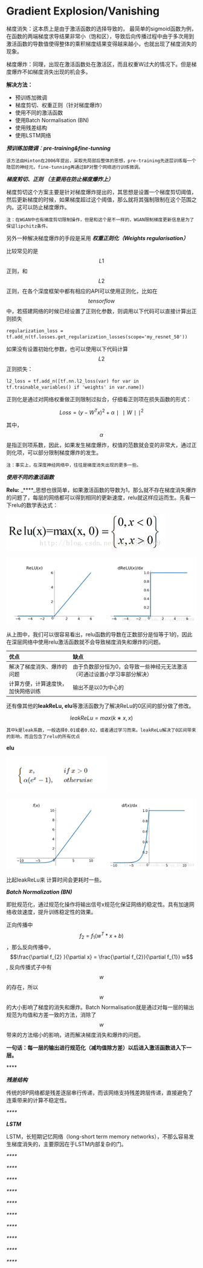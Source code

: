 # Gradient Explosion/Vanishing

梯度消失：这本质上是由于激活函数的选择导致的， 最简单的sigmoid函数为例，在函数的两端梯度求导结果非常小（饱和区），导致后向传播过程中由于多次用到激活函数的导数值使得整体的乘积梯度结果变得越来越小，也就出现了梯度消失的现象。

梯度爆炸：同理，出现在激活函数处在激活区，而且权重W过大的情况下。但是梯度爆炸不如梯度消失出现的机会多。

**解决方法：**

* 预训练加微调
* 梯度剪切、权重正则（针对梯度爆炸）
* 使用不同的激活函数
* 使用Batch Normalisation \(BN\)
* 使用残差结构
* 使用LSTM网络



_**预训练加微调**：**pre-training&fine-tunning**_ 

`该方法由Hinton在2006年提出，采取先局部后整体的思想，pre-training先逐层训练每一个隐层的神经元，fine-tunning再通过BP对整个网络进行训练微调。`

 _**梯度剪切、正则 （主要用在防止梯度爆炸上）**_

梯度剪切这个方案主要是针对梯度爆炸提出的，其思想是设置一个梯度剪切阈值，然后更新梯度的时候，如果梯度超过这个阈值，那么就将其强制限制在这个范围之内。这可以防止梯度爆炸。

`注：在WGAN中也有梯度剪切限制操作，但是和这个是不一样的，WGAN限制梯度更新信息是为了保证lipchitz条件。`

另外一种解决梯度爆炸的手段是采用 _**权重正则化（Weights regularisation）**_

比较常见的是 $$L1$$ 正则，和 $$L2$$ 正则，在各个深度框架中都有相应的API可以使用正则化，比如在 $$tensorflow$$ 中，若搭建网络的时候已经设置了正则化参数，则调用以下代码可以直接计算出正则损失

```text
regularization_loss = tf.add_n(tf.losses.get_regularization_losses(scope='my_resnet_50'))
```

如果没有设置初始化参数，也可以使用以下代码计算 $$L2$$ 正则损失：

```text
l2_loss = tf.add_n([tf.nn.l2_loss(var) for var in tf.trainable_variables() if 'weights' in var.name])
```

正则化是通过对网络权重做正则限制过拟合，仔细看正则项在损失函数的形式：

$$
Loss=(y−W^Tx)^2+α∣∣W∣∣ ^2
$$

其中， $$\alpha$$ 是指正则项系数，因此，如果发生梯度爆炸，权值的范数就会变的非常大，通过正则化项，可以部分限制梯度爆炸的发生。

```text
注：事实上，在深度神经网络中，往往是梯度消失出现的更多一些。
```



_**使用不同的激活函数**_

**Relu:** _****_思想也很简单，如果激活函数的导数为1，那么就不存在梯度消失爆炸的问题了，每层的网络都可以得到相同的更新速度，relu就这样应运而生。先看一下relu的数学表达式：

![](../../.gitbook/assets/image%20%281%29.png)



![](../../.gitbook/assets/image%20%2816%29.png)

从上图中，我们可以很容易看出，relu函数的导数在正数部分是恒等于1的，因此在深层网络中使用relu激活函数就不会导致梯度消失和爆炸的问题。

| 优点 | 缺点 |
| :--- | :--- |
| 解决了梯度消失、爆炸的问题 | 由于负数部分恒为0，会导致一些神经元无法激活（可通过设置小学习率部分解决） |
| 计算方便，计算速度快，加快网络训练 | 输出不是以0为中心的 |

还有像其他的**leakReLu, elu**等激活函数为了解决ReLu的0区间的部分做了修改。

$$leakReLu=max(k∗x,x)  $$ 

`其中k是leak系数，一般选择0.01或者0.02，或者通过学习而来。leakReLu解决了0区间带来的影响，而且包含了relu的所有优点`

**elu**

![](../../.gitbook/assets/image.png)

![](../../.gitbook/assets/image%20%288%29.png)

比起leakReLu来 计算时间会更耗时一些。



_**Batch Normalization \(BN\)**_

即批规范化，通过规范化操作将输出信号x规范化保证网络的稳定性。具有加速网络收敛速度，提升训练稳定性的效果。

正向传播中 $$f_{2} = f_{1} (w^{T} * x +b)$$，那么反向传播中， $$\frac{\partial f_{2} }{\partial x} = \frac{\partial f_{2}}{\partial f_{1}} w$$ , 反向传播式子中有 $$w$$ 的存在，所以 $$w$$ 的大小影响了梯度的消失和爆炸。Batch Normalisation就是通过对每一层的输出规范为均值和方差一致的方法，消除了 $$w$$ 带来的方法缩小的影响，进而解决梯度消失和爆炸的问题。

​**一句话：每一层的输出进行规范化（减均值除方差）以后进入激活函数进入下一层。**

\*\*\*\*

_**残差结构**_

传统的BP网络都是残差逐层串行传递，而该网络支持残差跨层传递，直接避免了连乘带来的计算不稳定性。

_\*\*\*\*_

_**LSTM**_

LSTM，长短期记忆网络（long-short term memory networks），不那么容易发生梯度消失的，主要原因在于LSTM内部复杂的门。



_\*\*\*\*_

_\*\*\*\*_

_\*\*\*\*_

_\*\*\*\*_

_\*\*\*\*_

_\*\*\*\*_

_\*\*\*\*_

_\*\*\*\*_

_\*\*\*\*_

_\*\*\*\*_



